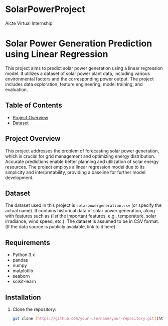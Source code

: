 # SolarPowerProject
Aicte Virtual Internship
# Solar Power Generation Prediction using Linear Regression

This project aims to predict solar power generation using a linear regression model.  It utilizes a dataset of solar power plant data, including various environmental factors and the corresponding power output.  The project includes data exploration, feature engineering, model training, and evaluation.

## Table of Contents

- [Project Overview](#project-overview)
- [Dataset](#dataset)

## Project Overview

This project addresses the problem of forecasting solar power generation, which is crucial for grid management and optimizing energy distribution.  Accurate predictions enable better planning and utilization of solar energy resources.  The project employs a linear regression model due to its simplicity and interpretability, providing a baseline for further model development.

## Dataset

The dataset used in this project is `solarpowergeneration.csv` (or specify the actual name). It contains historical data of solar power generation, along with features such as (list the important features, e.g., temperature, solar irradiance, wind speed, etc.).  The dataset is assumed to be in CSV format.  (If the data source is publicly available, link to it here).


## Requirements

- Python 3.x
- pandas
- numpy
- matplotlib
- seaborn
- scikit-learn

## Installation

1. Clone the repository:
   ```bash
   git clone [https://github.com/your-username/your-repository.git](https://github.com/your-username/your-repository.git)

